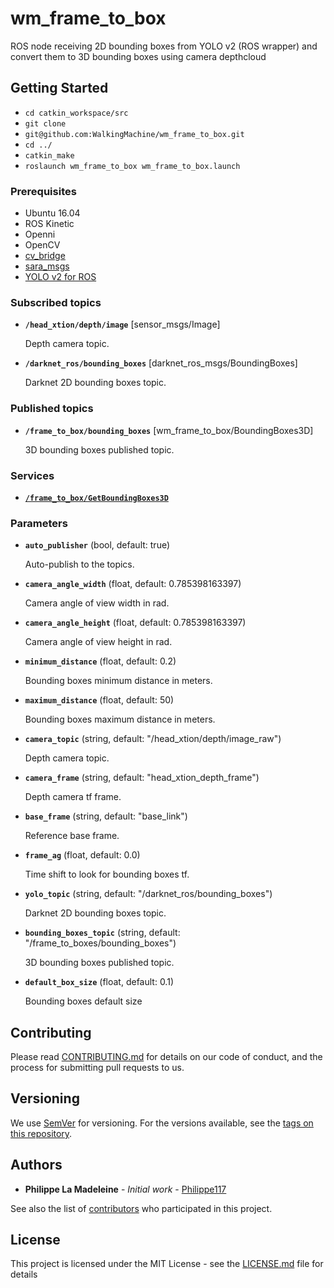 # wm_frame_to_box

ROS node receiving 2D bounding boxes from YOLO v2 (ROS wrapper) and convert them to 3D bounding boxes using camera depthcloud

## Getting Started

* ```cd catkin_workspace/src```    
* ```git clone```  
* ```git@github.com:WalkingMachine/wm_frame_to_box.git```    
* ```cd ../```      
* ```catkin_make```
* ```roslaunch wm_frame_to_box wm_frame_to_box.launch```

### Prerequisites

* Ubuntu 16.04
* ROS Kinetic
* Openni
* OpenCV
* [cv_bridge](http://wiki.ros.org/cv_bridge)
* [sara_msgs](https://github.com/WalkingMachine/sara_msgs)
* [YOLO v2 for ROS](https://github.com/WalkingMachine/darknet_ros)


### Subscribed topics

* **`/head_xtion/depth/image`** [sensor_msgs/Image]

	Depth camera topic.

* **`/darknet_ros/bounding_boxes`** [darknet_ros_msgs/BoundingBoxes]

	Darknet 2D bounding boxes topic.

### Published topics

* **`/frame_to_box/bounding_boxes`** [wm_frame_to_box/BoundingBoxes3D]

	3D bounding boxes published topic.

### Services
* **[`/frame_to_box/GetBoundingBoxes3D`](https://github.com/WalkingMachine/wm_frame_to_box/blob/master/srv/GetBoundingBoxes3D.srv)**



### Parameters
* **`auto_publisher`** (bool, default: true)

	Auto-publish to the topics.

* **`camera_angle_width`** (float, default: 0.785398163397)

	Camera angle of view width in rad.

* **`camera_angle_height`** (float, default: 0.785398163397)

	Camera angle of view height in rad.

* **`minimum_distance`** (float, default: 0.2)

	Bounding boxes minimum distance in meters.

* **`maximum_distance`** (float, default: 50)

	Bounding boxes maximum distance in meters.

* **`camera_topic`** (string, default: "/head_xtion/depth/image_raw")

	Depth camera topic.

* **`camera_frame`** (string, default: "head_xtion_depth_frame")

	Depth camera tf frame.

* **`base_frame`** (string, default: "base_link")

	Reference base frame.

* **`frame_ag`** (float, default: 0.0)

	Time shift to look for bounding boxes tf.

* **`yolo_topic`** (string, default: "/darknet_ros/bounding_boxes")

	Darknet 2D bounding boxes topic.

* **`bounding_boxes_topic`** (string, default: "/frame_to_boxes/bounding_boxes")

	3D bounding boxes published topic.

* **`default_box_size`** (float, default: 0.1)

	Bounding boxes default size


## Contributing

Please read [CONTRIBUTING.md](https://github.com/walkingmachine/wm_frame_to_box/CONTRIBUTING.md) for details on our code of conduct, and the process for submitting pull requests to us.

## Versioning

We use [SemVer](http://semver.org/) for versioning. For the versions available, see the [tags on this repository](https://github.com/WalkingMachine/wm_frame_to_box/tags).

## Authors

* **Philippe La Madeleine** - *Initial work* - [Philippe117](https://github.com/Philippe117)

See also the list of [contributors](https://github.com/walkingmachine/wm_frame_to_box/contributors) who participated in this project.

## License

This project is licensed under the MIT License - see the [LICENSE.md](LICENSE.md) file for details
